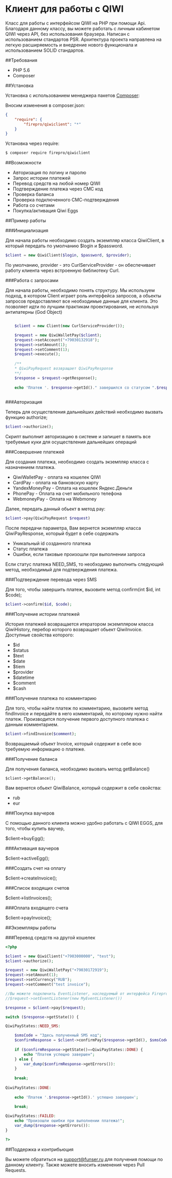 # Клиент для работы c QIWI
Класс для работы с интерфейсом QIWI на PHP при помощи Api. Благодаря данному классу, вы можете работать с личным кабинетом QIWI через API, без использования браузера. Написан с использованием стандартов PSR. Архитектура проекта направлена на легкую расширяемость и внедрение нового функционала и использованием SOLID стандартов.

##Требования

* PHP 5.6 
* Composer

##Установка

Установка с использованием менеджера пакетов [Composer](http://getcomposer.org):

Вносим изменения в composer.json:

```json
{ 
    "require": {
        "firepro/qiwiclient": "*"
    }
}
```

Установка через require:

```bash
$ composer require firepro/qiwiclient
```

##Возможности

* Авторизация по логину и паролю
* Запрос истории платежей
* Перевод средств на любой номер QIWI
* Подтверждение платежа через СМС код
* Проверка баланса
* Проверка подключенного СМС-подтверждения
* Работа со счетами
* Покупка/активация Qiwi Eggs

##Пример работы

###Инициализация

Для начала работы необходимо создать экземпляр класса QiwiClient, в который передать по умолчанию $login и $password.

```php
$client = new QiwiClient($login, $password, $provider);
```

По умолчанию, provider - это CurlServiceProvider - он обеспечивает работу клиента через встроенную библиотеку Curl. 

###Работа с запросами

Для начала работы, необходимо понять структуру. Мы используем подход, в котором Client играет роль интерфейса запросов, а обьекты запросов предоставляют все необходимые данные для клиента. Это позволяет идти по лучшим практикам проектирования, не используя антипатерны (God Object)

```php

    $client = new Client(new CurlServiceProvider());

    $request = new QiwiWalletPay($client);
    $request->setAccount("+79030132918");
    $request->setAmount(1);
    $request->setComment(1);
    $request->execute();
    
    /**
    * QiwiPayRequest возвращает QiwiPayResponse
    **/
    $response = $request->getResponse();
    
    echo 'Платеж '. $response->getId()." завершился со статусом ".$response->getState();
    
```


###Авторизация

Теперь для осуществления дальнейших действий необходимо вызвать функцию authorize;

```php
$client->authorize();
```

Скрипт выполнит авторизацию в системе и запишет в память все требуемые куки для осуществления дальнейших операций

###Совершение платежей

Для создания платежа, необходимо создать экземпляр класса с назначением платежа.

* QiwiWalletPay - оплата на кошелек QIWI
* CardPay - оплата на банковскую карту
* YandexMoneyPay - Оплата на кошелек Яндекс.Деньги
* PhonePay - Оплата на счет мобильного телефона
* WebmoneyPay - Оплата на Webmoney

Далее, передать данный обьект в метод pay:

```php
$client->pay(QiwiPayRequest $request)
```

После передачи параметра, Вам вернется экземпляр класса QiwiPayResponse, который будет в себе содержать 

* Уникальный id созданного платежа
* Статус платежа
* Ошибки, если таковые произошли при выполнении запроса

Если статус платежа NEED_SMS, то необходимо выполнить следующий метод, необходимый для подтверждения платежа.

###Подтверждение перевода через SMS

Для того, чтобы завершить платеж, вызовите метод confirm(int $id, int $code);

```php 
$client->confirm($id, $code);
```

###Получение истории платежей

История платежей возвращается итератором экземпляром класса QiwiHistory, перебор которого возвращает обьект QiwiInvoice. Доступные свойства которого:

* $id
* $status
* $text
* $date
* $tiem
* $provider
* $datetime
* $comment
* $cash

###Получение платежа по комментарию

Для того, чтобы найти платеж по комментарию, вызовите метод findInvoice и передайте в него комментарий, по которому нужно найти платеж. Производится получение первого доступного платежа с данным комментарием.

```php 
$client->findInvoice($comment);
```

Возвращаемый обьект Invoice, который содержит в себе всю требуемую информацию о платеже.

###Получение баланса 

Для получения баланса, необходимо вызвать метод getBalance()

```
$client->getBalance();
```

Вам вернется обьект QiwiBalance, который содержит в себе свойства:

* rub
* eur

###Покупка ваучеров

С помощью данного клиента можно удобно работать с QIWI EGGS, для того, чтобы купить ваучер, 

$client->buyEgg();

###Активация ваучеров

$client->activeEgg();

###Создать счет на оплату

$client->createInvoice();

###Cписок входящих счетов

$client->listInvoices();

###Оплата входящего счета

$client->payInvoice();

##Экземпляры работы

###Перевод средств на другой кошелек

```PHP
<?php

$client = new QiwiClient("+7903000000", "test");
$client->authorize();

$request = new QiwiWalletPay("+79030172919");
$request->setAmount(1);
$request->setCurrency("RUB");
$request->setComment("test invoice");

//Вы можете подключить EventListener, наследуемый от интерфейса Firepro/Qiwi/PayEventListener 
//$request->setEventListener(new MyEventListener())

$response = $client->pay($request);

switch ($response->getState()) {

QiwiPayStates::NEED_SMS: 

    $smsCode = "Здесь полученный SMS код";
    $confirmResponse = $client->confirmPay($response->getId(), $smsCode);
    
    if ($confirmResponse->getState()==QiwiPayStates::DONE) {
        echo "Платеж успещно завершен";
    } else {
        var_dump($confirmResponse->getErrors()):
    }
    
    break;
    
QiwiPayStates::DONE:
    
    echo 'Платеж '.$response->getId().' успешно завершен'; 
    
    break;

QiwiPayStates::FAILED:
    echo "Произошли ошибки при выполнении платежа!";
    var_dump($response->getErrors()):
}

?>
```

##Поддержка и контрибьюция

Вы можете обратиться на support@funser.ru для получения помощи по данному клиенту. Также можете вносить изменения через Pull Requests.


